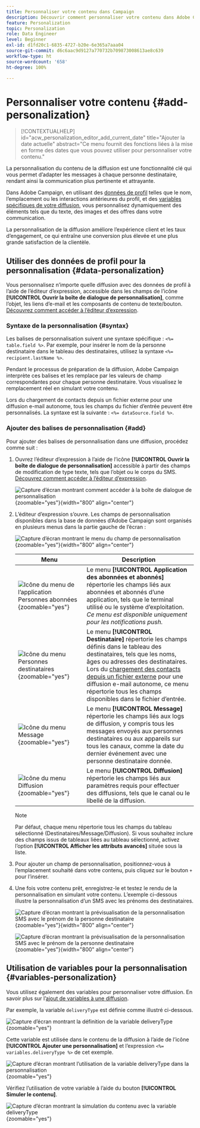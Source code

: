 ```yaml
---
title: Personnaliser votre contenu dans Campaign
description: Découvrir comment personnaliser votre contenu dans Adobe Campaign Web
feature: Personalization
topic: Personalization
role: Data Engineer
level: Beginner
exl-id: d1fd20c1-6835-4727-b20e-6e365a7aaa04
source-git-commit: d6c6aac9d9127a770732b709873008613ae8c639
workflow-type: ht
source-wordcount: '658'
ht-degree: 100%

---
```


# Personnaliser votre contenu {#add-personalization}

>[!CONTEXTUALHELP]
>id="acw_personalization_editor_add_current_date"
>title="Ajouter la date actuelle"
>abstract="Ce menu fournit des fonctions liées à la mise en forme des dates que vous pouvez utiliser pour personnaliser votre contenu."

La personnalisation du contenu de la diffusion est une fonctionnalité clé qui vous permet d’adapter les messages à chaque personne destinataire, rendant ainsi la communication plus pertinente et attrayante.

Dans Adobe Campaign, en utilisant des [données de profil](#data-personalization) telles que le nom, l’emplacement ou les interactions antérieures du profil, et des [variables spécifiques de votre diffusion](#variables-personalization), vous personnalisez dynamiquement des éléments tels que du texte, des images et des offres dans votre communication.

La personnalisation de la diffusion améliore l’expérience client et les taux d’engagement, ce qui entraîne une conversion plus élevée et une plus grande satisfaction de la clientèle.

## Utiliser des données de profil pour la personnalisation {#data-personalization}

Vous personnalisez n’importe quelle diffusion avec des données de profil à l’aide de l’éditeur d’expression, accessible dans les champs de l’icône **[!UICONTROL Ouvrir la boîte de dialogue de personnalisation]**, comme l’objet, les liens d’e-mail et les composants de contenu de texte/bouton. [Découvrez comment accéder à l’éditeur d’expression](gs-personalization.md/#access).

### Syntaxe de la personnalisation {#syntax}

Les balises de personnalisation suivent une syntaxe spécifique : `<%= table.field %>`. Par exemple, pour insérer le nom de la personne destinataire dans le tableau des destinataires, utilisez la syntaxe `<%= recipient.lastName %>`.

Pendant le processus de préparation de la diffusion, Adobe Campaign interprète ces balises et les remplace par les valeurs de champ correspondantes pour chaque personne destinataire. Vous visualisez le remplacement réel en simulant votre contenu.

Lors du chargement de contacts depuis un fichier externe pour une diffusion e-mail autonome, tous les champs du fichier d’entrée peuvent être personnalisés. La syntaxe est la suivante : `<%= dataSource.field %>`.

### Ajouter des balises de personnalisation {#add}

Pour ajouter des balises de personnalisation dans une diffusion, procédez comme suit :

1. Ouvrez l’éditeur d’expression à l’aide de l’icône **[!UICONTROL Ouvrir la boîte de dialogue de personnalisation]** accessible à partir des champs de modification de type texte, tels que l’objet ou le corps du SMS. [Découvrez comment accéder à l’éditeur d’expression](gs-personalization.md/#access).

   ![Capture d’écran montrant comment accéder à la boîte de dialogue de personnalisation](assets/perso-access.png){zoomable="yes"}{width="800" align="center"}

1. L’éditeur d’expression s’ouvre. Les champs de personnalisation disponibles dans la base de données d’Adobe Campaign sont organisés en plusieurs menus dans la partie gauche de l’écran :

   ![Capture d’écran montrant le menu du champ de personnalisation](assets/perso-insert-field.png){zoomable="yes"}{width="800" align="center"}

   | Menu | Description |
   |------|-------------|
   | ![Icône du menu de l’application Personnes abonnées](assets/do-not-localize/perso-subscribers-menu.png){zoomable="yes"} | Le menu **[!UICONTROL Application des abonnées et abonnés]** répertorie les champs liés aux abonnées et abonnés d’une application, tels que le terminal utilisé ou le système d’exploitation. *Ce menu est disponible uniquement pour les notifications push.* |
   | ![Icône du menu Personnes destinataires](assets/do-not-localize/perso-recipients-menu.png){zoomable="yes"} | Le menu **[!UICONTROL Destinataire]** répertorie les champs définis dans le tableau des destinataires, tels que les noms, âges ou adresses des destinataires. Lors du [chargement des contacts depuis un fichier externe](../audience/file-audience.md) pour une diffusion e-mail autonome, ce menu répertorie tous les champs disponibles dans le fichier d’entrée. |
   | ![Icône du menu Message](assets/do-not-localize/perso-message-menu.png){zoomable="yes"} | Le menu **[!UICONTROL Message]** répertorie les champs liés aux logs de diffusion, y compris tous les messages envoyés aux personnes destinataires ou aux appareils sur tous les canaux, comme la date du dernier événement avec une personne destinataire donnée. |
   | ![Icône du menu Diffusion](assets/do-not-localize/perso-delivery-menu.png){zoomable="yes"} | Le menu **[!UICONTROL Diffusion]** répertorie les champs liés aux paramètres requis pour effectuer des diffusions, tels que le canal ou le libellé de la diffusion. |

   >[!NOTE]
   >
   >Par défaut, chaque menu répertorie tous les champs du tableau sélectionné (Destinataires/Message/Diffusion). Si vous souhaitez inclure des champs issus de tableaux liées au tableau sélectionné, activez l’option **[!UICONTROL Afficher les attributs avancés]** située sous la liste.

1. Pour ajouter un champ de personnalisation, positionnez-vous à l’emplacement souhaité dans votre contenu, puis cliquez sur le bouton `+` pour l’insérer.

1. Une fois votre contenu prêt, enregistrez-le et testez le rendu de la personnalisation en simulant votre contenu. L’exemple ci-dessous illustre la personnalisation d’un SMS avec les prénoms des destinataires.

   ![Capture d’écran montrant la prévisualisation de la personnalisation SMS avec le prénom de la personne destinataire](assets/perso-preview1.png){zoomable="yes"}{width="800" align="center"}

   ![Capture d’écran montrant la prévisualisation de la personnalisation SMS avec le prénom de la personne destinataire](assets/perso-preview2.png){zoomable="yes"}{width="800" align="center"}

## Utilisation de variables pour la personnalisation {#variables-personalization}

Vous utilisez également des variables pour personnaliser votre diffusion. En savoir plus sur l’[ajout de variables à une diffusion](../advanced-settings/delivery-settings.md#variables-delivery).

Par exemple, la variable `deliveryType` est définie comme illustré ci-dessous.

![Capture d’écran montrant la définition de la variable deliveryType](assets/variables-deliveryType.png){zoomable="yes"}

Cette variable est utilisée dans le contenu de la diffusion à l’aide de l’icône **[!UICONTROL Ajouter une personnalisation]** et l’expression `<%= variables.deliveryType %>` de cet exemple.

![Capture d’écran montrant l’utilisation de la variable deliveryType dans la personnalisation](assets/variables-perso.png){zoomable="yes"}

Vérifiez l’utilisation de votre variable à l’aide du bouton **[!UICONTROL Simuler le contenu]**.

![Capture d’écran montrant la simulation du contenu avec la variable deliveryType](assets/variables-simulate.png){zoomable="yes"}